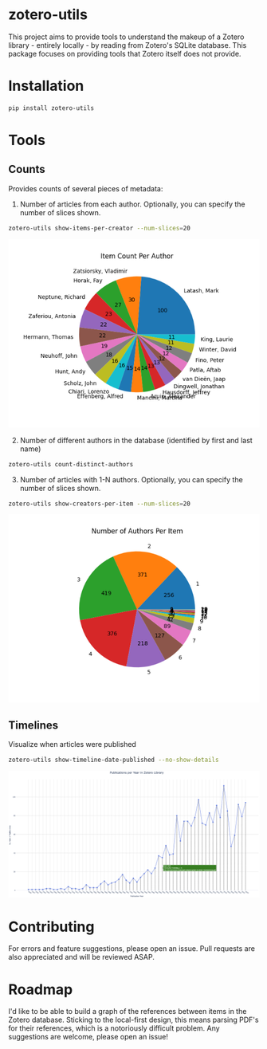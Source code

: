 # zotero-utils

This project aims to provide tools to understand the makeup of a Zotero library - entirely locally - by reading from Zotero's SQLite database. This package focuses on providing tools that Zotero itself does not provide.

# Installation
```bash
pip install zotero-utils
```

# Tools
## Counts
Provides counts of several pieces of metadata:
    
1. Number of articles from each author. Optionally, you can specify the number of slices shown.
```bash
zotero-utils show-items-per-creator --num-slices=20
```
![Number of Articles from Top 20 Authors](show_items_per_creator.png)

2. Number of different authors in the database (identified by first and last name)
```bash
zotero-utils count-distinct-authors
```

3. Number of articles with 1-N authors. Optionally, you can specify the number of slices shown.
```bash
zotero-utils show-creators-per-item --num-slices=20
```
![Number of Authors Per Article](show_creators_per_item.png)

## Timelines
Visualize when articles were published
```bash
zotero-utils show-timeline-date-published --no-show-details
```
![Article Publication Timeline](article_publication_timeline.png)

<!-- ## Reference Graphs (Not Implemented)
!!!warning
    Not currently implemented. Parsing PDF's is difficult!
This feature will attempt to create a graph of the references using AI locally to read the PDF's. The result will be similar to many existing cloud-based, closed-source tools, however this tool is entirely open-source, local, and reads your entire Zotero library to allow you to spot trends and gaps in your collection. -->

# Contributing
For errors and feature suggestions, please open an issue. Pull requests are also appreciated and will be reviewed ASAP.

# Roadmap
I'd like to be able to build a graph of the references between items in the Zotero database. Sticking to the local-first design, this means parsing PDF's for their references, which is a notoriously difficult problem. Any suggestions are welcome, please open an issue!
